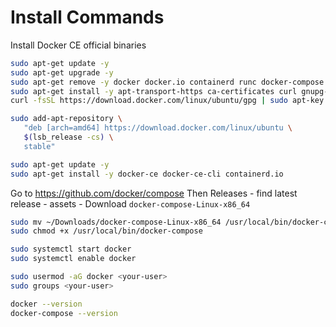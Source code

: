 # Install Commands

Install Docker CE official binaries

```bash
sudo apt-get update -y
sudo apt-get upgrade -y
sudo apt-get remove -y docker docker.io containerd runc docker-compose
sudo apt-get install -y apt-transport-https ca-certificates curl gnupg-agent software-properties-common
curl -fsSL https://download.docker.com/linux/ubuntu/gpg | sudo apt-key add -

sudo add-apt-repository \
   "deb [arch=amd64] https://download.docker.com/linux/ubuntu \
   $(lsb_release -cs) \
   stable"

sudo apt-get update -y
sudo apt-get install -y docker-ce docker-ce-cli containerd.io
```

Go to  https://github.com/docker/compose
Then Releases - find latest release - assets - Download `docker-compose-Linux-x86_64`

```bash
sudo mv ~/Downloads/docker-compose-Linux-x86_64 /usr/local/bin/docker-compose
sudo chmod +x /usr/local/bin/docker-compose

sudo systemctl start docker
sudo systemctl enable docker

sudo usermod -aG docker <your-user>
sudo groups <your-user>

docker --version
docker-compose --version
```
